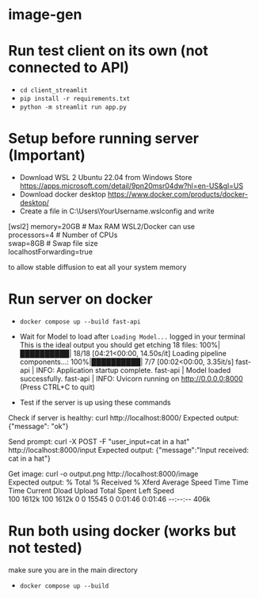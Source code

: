 # image-gen

# Run test client on its own (not connected to API)
- `cd client_streamlit`
- `pip install -r requirements.txt`
- `python -m streamlit run app.py`

# Setup before running server (Important)
- Download WSL 2 Ubuntu 22.04 from Windows Store https://apps.microsoft.com/detail/9pn20msr04dw?hl=en-US&gl=US
- Download docker desktop https://www.docker.com/products/docker-desktop/
- Create a file in C:\Users\YourUsername\.wslconfig and write

[wsl2]
memory=20GB  # Max RAM WSL2/Docker can use  
processors=4  # Number of CPUs  
swap=8GB  # Swap file size  
localhostForwarding=true  

to allow stable diffusion to eat all your system memory

# Run server on docker
- `docker compose up --build fast-api`
- Wait for Model to load after `Loading Model...` logged in your terminal
This is the ideal output you should get
etching 18 files: 100%|██████████| 18/18 [04:21<00:00, 14.50s/it]
Loading pipeline components...: 100%|██████████| 7/7 [00:02<00:00,  3.35it/s]
fast-api       | INFO:     Application startup complete.
fast-api       | Model loaded successfully.
fast-api       | INFO:     Uvicorn running on http://0.0.0.0:8000 (Press CTRL+C to quit)

- Test if the server is up using these commands

Check if server is healthy: curl http://localhost:8000/
Expected output:
{"message": "ok"}

Send prompt: curl -X POST -F "user_input=cat in a hat" http://localhost:8000/input 
Expected output:
{"message":"Input received: cat in a hat"}

Get image: curl -o output.png http://localhost:8000/image   
Expected output:
% Total    % Received % Xferd  Average Speed   Time    Time     Time  Current
                                 Dload  Upload   Total   Spent    Left  Speed  
100 1612k  100 1612k    0     0  15545      0  0:01:46  0:01:46 --:--:--  406k 

# Run both using docker (works but not tested)
make sure you are in the main directory
- `docker compose up --build`

